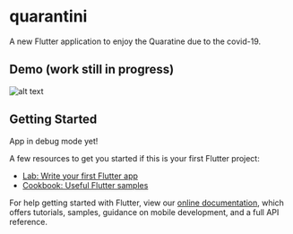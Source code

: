 # quarantini

A new Flutter application to enjoy the Quaratine due to the covid-19.

## Demo (work still in progress)
![alt text](https://github.com/sracela/quarantini/assets/quarantini.gif "Demo")

## Getting Started
App in debug mode yet!

A few resources to get you started if this is your first Flutter project:

- [Lab: Write your first Flutter app](https://flutter.dev/docs/get-started/codelab)
- [Cookbook: Useful Flutter samples](https://flutter.dev/docs/cookbook)

For help getting started with Flutter, view our
[online documentation](https://flutter.dev/docs), which offers tutorials,
samples, guidance on mobile development, and a full API reference.
